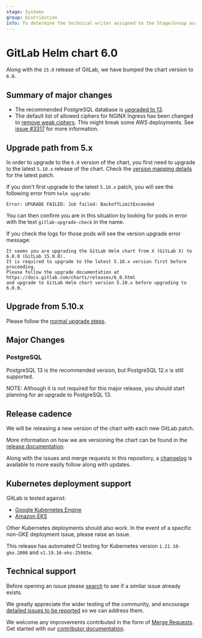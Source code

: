 ```yaml
---
stage: Systems
group: Distribution
info: To determine the technical writer assigned to the Stage/Group associated with this page, see https://handbook.gitlab.com/handbook/product/ux/technical-writing/#assignments
---
```


# GitLab Helm chart 6.0

Along with the `15.0` release of GitLab, we have bumped the chart version to `6.0`.

## Summary of major changes

- The recommended PostgreSQL database is [upgraded to 13](#postgresql).
- The default list of allowed ciphers for NGINX Ingress has been changed to
  [remove weak ciphers](https://gitlab.com/gitlab-org/charts/gitlab/-/merge_requests/2578).
  This might break some AWS deployments. See [issue #3317](https://gitlab.com/gitlab-org/charts/gitlab/-/issues/3317)
  for more information.

## Upgrade path from 5.x

In order to upgrade to the `6.0` version of the chart, you first need to upgrade to the latest `5.10.x`
release of the chart. Check the [version mapping details](../installation/version_mappings.md) for the latest patch.

If you don't first upgrade to the latest `5.10.x` patch, you will see the following error from `helm upgrade`:

```shell
Error: UPGRADE FAILED: Job failed: BackoffLimitExceeded
```

You can then confirm you are in this situation by looking for pods in error with the text `gitlab-upgrade-check` in the name.

If you check the logs for those pods will see the version upgrade error message:

```plaintext
It seems you are upgrading the GitLab Helm chart from X (GitLab X) to 6.0.0 (GitLab 15.0.0).
It is required to upgrade to the latest 5.10.x version first before proceeding.
Please follow the upgrade documentation at https://docs.gitlab.com/charts/releases/6_0.html
and upgrade to GitLab Helm chart version 5.10.x before upgrading to 6.0.0.
```

## Upgrade from 5.10.x

Please follow the [normal upgrade steps](../installation/upgrade.md).

## Major Changes

### PostgreSQL

PostgreSQL 13 is the recommended version, but PostgreSQL 12.x is still
supported.

NOTE:
Although it is not required for this major release, you should
start planning for an upgrade to PostgreSQL 13.

## Release cadence

We will be releasing a new version of the chart with each new GitLab patch.

More information on how we are versioning the chart can be found in the [release documentation](../development/release.md).

Along with the issues and merge requests in this repository, a [changelog](https://gitlab.com/gitlab-org/charts/gitlab/-/blob/master/CHANGELOG.md) is available to more easily follow along with updates.

## Kubernetes deployment support

GitLab is tested against:

- [Google Kubernetes Engine](https://cloud.google.com/kubernetes-engine/)
- [Amazon EKS](https://aws.amazon.com/eks/)

Other Kubernetes deployments should also work. In the event of a specific non-GKE deployment issue, please raise an issue.

This release has automated CI testing for Kubernetes version `1.21.10-gke.2000` and `v1.19.16-eks-25803e`.

## Technical support

Before opening an issue please [search](https://gitlab.com/gitlab-org/charts/gitlab/-/issues) to see if a similar issue already exists.

We greatly appreciate the wider testing of the community, and encourage [detailed issues to be reported](https://gitlab.com/gitlab-org/charts/gitlab/-/issues/new) so we can address them.

We welcome any improvements contributed in the form of [Merge Requests](https://gitlab.com/gitlab-org/charts/gitlab/-/merge_requests).
Get started with our [contributor documentation](https://gitlab.com/gitlab-org/charts/gitlab/-/blob/master/CONTRIBUTING.md).

